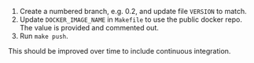 1.  Create a numbered branch, e.g. 0.2, and update file `VERSION` to match.
1.  Update `DOCKER_IMAGE_NAME` in `Makefile` to use the public docker repo. The value is provided and commented out.
1.  Run `make push`.

This should be improved over time to include continuous integration.
